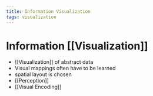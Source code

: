 ```yaml
---
title: Information Visualization
tags: visualization
---
```


# Information [[Visualization]]
- [[Visualization]] of abstract data
- Visual mappings often have to be learned
- spatial layout is chosen
- [[Perception]]
- [[Visual Encoding]]
















